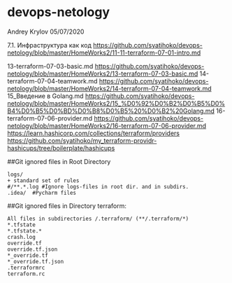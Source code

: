 # devops-netology
Andrey Krylov
05/07/2020



7.1. Инфраструктура как код  https://github.com/syatihoko/devops-netology/blob/master/HomeWorks2/11-11-terraform-07-01-intro.md

13-terraform-07-03-basic.md  https://github.com/syatihoko/devops-netology/blob/master/HomeWorks2/13-terraform-07-03-basic.md
14-terraform-07-04-teamwork.md   https://github.com/syatihoko/devops-netology/blob/master/HomeWorks2/14-terraform-07-04-teamwork.md
15_Введение в Golang.md    https://github.com/syatihoko/devops-netology/blob/master/HomeWorks2/15_%D0%92%D0%B2%D0%B5%D0%B4%D0%B5%D0%BD%D0%B8%D0%B5%20%D0%B2%20Golang.md
16-terraform-07-06-provider.md    https://github.com/syatihoko/devops-netology/blob/master/HomeWorks2/16-terraform-07-06-provider.md
https://learn.hashicorp.com/collections/terraform/providers
https://github.com/syatihoko/my_terraform-providr-hashicups/tree/boilerplate/hashicups












##Git ignored files in Root Directory

    logs/
    + standard set of rules
    #/**.*.log #Ignore logs-files in root dir. and in subdirs.
    .idea/  #Pycharm files

##Git ignored files in Directory terraform:

    All files in subdirectories /.terraform/ (**/.terraform/*)
    *.tfstate
    *.tfstate.*
    crash.log
    override.tf
    override.tf.json
    *_override.tf
    *_override.tf.json
    .terraformrc
    terraform.rc
    
